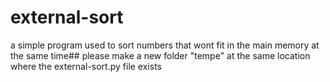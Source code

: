 # external-sort
a simple program used to sort numbers that wont fit in the main memory at the same time##
please make a new folder "tempe" at the same location where the external-sort.py file exists
